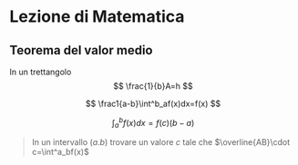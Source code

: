 # Lezione di Matematica


## Teorema del valor medio

In un trettangolo
$$
\frac{1}{b}A=h
$$

$$
\frac1{a-b}\int^b_af(x)dx=f(x)
$$


$$
\int^b_a f(x) dx = f(c)(b-a)
$$

> In un intervallo $(a.b)$ trovare un valore $c$ tale che $\overline{AB}\cdot c=\int^a_bf(x)$
<!--stackedit_data:
eyJoaXN0b3J5IjpbLTE3NzkyMjg4ODZdfQ==
-->
